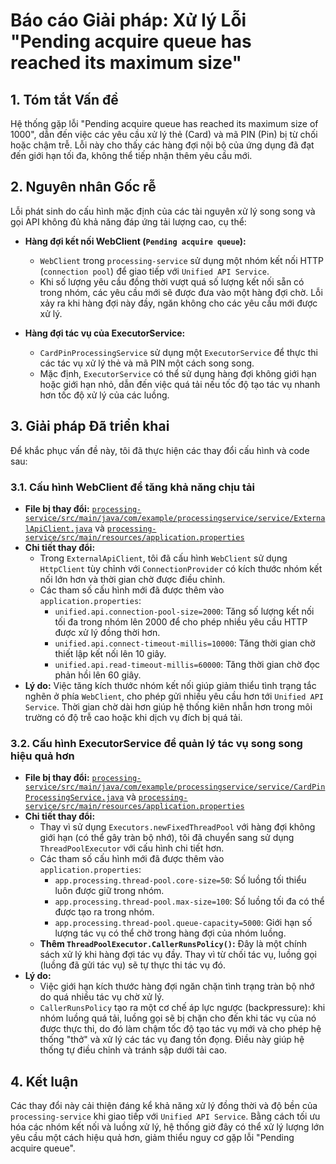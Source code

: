 # Báo cáo Giải pháp: Xử lý Lỗi "Pending acquire queue has reached its maximum size"

## 1. Tóm tắt Vấn đề

Hệ thống gặp lỗi "Pending acquire queue has reached its maximum size of 1000", dẫn đến việc các yêu cầu xử lý thẻ (Card) và mã PIN (Pin) bị từ chối hoặc chậm trễ. Lỗi này cho thấy các hàng đợi nội bộ của ứng dụng đã đạt đến giới hạn tối đa, không thể tiếp nhận thêm yêu cầu mới.

## 2. Nguyên nhân Gốc rễ

Lỗi phát sinh do cấu hình mặc định của các tài nguyên xử lý song song và gọi API không đủ khả năng đáp ứng tải lượng cao, cụ thể:

*   **Hàng đợi kết nối WebClient (`Pending acquire queue`):**
    *   `WebClient` trong `processing-service` sử dụng một nhóm kết nối HTTP (`connection pool`) để giao tiếp với `Unified API Service`.
    *   Khi số lượng yêu cầu đồng thời vượt quá số lượng kết nối sẵn có trong nhóm, các yêu cầu mới sẽ được đưa vào một hàng đợi chờ. Lỗi xảy ra khi hàng đợi này đầy, ngăn không cho các yêu cầu mới được xử lý.

*   **Hàng đợi tác vụ của ExecutorService:**
    *   `CardPinProcessingService` sử dụng một `ExecutorService` để thực thi các tác vụ xử lý thẻ và mã PIN một cách song song.
    *   Mặc định, `ExecutorService` có thể sử dụng hàng đợi không giới hạn hoặc giới hạn nhỏ, dẫn đến việc quá tải nếu tốc độ tạo tác vụ nhanh hơn tốc độ xử lý của các luồng.

## 3. Giải pháp Đã triển khai

Để khắc phục vấn đề này, tôi đã thực hiện các thay đổi cấu hình và code sau:

### 3.1. Cấu hình WebClient để tăng khả năng chịu tải

*   **File bị thay đổi:** [`processing-service/src/main/java/com/example/processingservice/service/ExternalApiClient.java`](processing-service/src/main/java/com/example/processingservice/service/ExternalApiClient.java) và [`processing-service/src/main/resources/application.properties`](processing-service/src/main/resources/application.properties)
*   **Chi tiết thay đổi:**
    *   Trong `ExternalApiClient`, tôi đã cấu hình `WebClient` sử dụng `HttpClient` tùy chỉnh với `ConnectionProvider` có kích thước nhóm kết nối lớn hơn và thời gian chờ được điều chỉnh.
    *   Các tham số cấu hình mới đã được thêm vào `application.properties`:
        *   `unified.api.connection-pool-size=2000`: Tăng số lượng kết nối tối đa trong nhóm lên 2000 để cho phép nhiều yêu cầu HTTP được xử lý đồng thời hơn.
        *   `unified.api.connect-timeout-millis=10000`: Tăng thời gian chờ thiết lập kết nối lên 10 giây.
        *   `unified.api.read-timeout-millis=60000`: Tăng thời gian chờ đọc phản hồi lên 60 giây.
*   **Lý do:** Việc tăng kích thước nhóm kết nối giúp giảm thiểu tình trạng tắc nghẽn ở phía `WebClient`, cho phép gửi nhiều yêu cầu hơn tới `Unified API Service`. Thời gian chờ dài hơn giúp hệ thống kiên nhẫn hơn trong môi trường có độ trễ cao hoặc khi dịch vụ đích bị quá tải.

### 3.2. Cấu hình ExecutorService để quản lý tác vụ song song hiệu quả hơn

*   **File bị thay đổi:** [`processing-service/src/main/java/com/example/processingservice/service/CardPinProcessingService.java`](processing-service/src/main/java/com/example/processingservice/service/CardPinProcessingService.java) và [`processing-service/src/main/resources/application.properties`](processing-service/src/main/resources/application.properties)
*   **Chi tiết thay đổi:**
    *   Thay vì sử dụng `Executors.newFixedThreadPool` với hàng đợi không giới hạn (có thể gây tràn bộ nhớ), tôi đã chuyển sang sử dụng `ThreadPoolExecutor` với cấu hình chi tiết hơn.
    *   Các tham số cấu hình mới đã được thêm vào `application.properties`:
        *   `app.processing.thread-pool.core-size=50`: Số luồng tối thiểu luôn được giữ trong nhóm.
        *   `app.processing.thread-pool.max-size=100`: Số luồng tối đa có thể được tạo ra trong nhóm.
        *   `app.processing.thread-pool.queue-capacity=5000`: Giới hạn số lượng tác vụ có thể chờ trong hàng đợi của nhóm luồng.
    *   **Thêm `ThreadPoolExecutor.CallerRunsPolicy()`:** Đây là một chính sách xử lý khi hàng đợi tác vụ đầy. Thay vì từ chối tác vụ, luồng gọi (luồng đã gửi tác vụ) sẽ tự thực thi tác vụ đó.
*   **Lý do:**
    *   Việc giới hạn kích thước hàng đợi ngăn chặn tình trạng tràn bộ nhớ do quá nhiều tác vụ chờ xử lý.
    *   `CallerRunsPolicy` tạo ra một cơ chế áp lực ngược (backpressure): khi nhóm luồng quá tải, luồng gọi sẽ bị chặn cho đến khi tác vụ của nó được thực thi, do đó làm chậm tốc độ tạo tác vụ mới và cho phép hệ thống "thở" và xử lý các tác vụ đang tồn đọng. Điều này giúp hệ thống tự điều chỉnh và tránh sập dưới tải cao.

## 4. Kết luận

Các thay đổi này cải thiện đáng kể khả năng xử lý đồng thời và độ bền của `processing-service` khi giao tiếp với `Unified API Service`. Bằng cách tối ưu hóa các nhóm kết nối và luồng xử lý, hệ thống giờ đây có thể xử lý lượng lớn yêu cầu một cách hiệu quả hơn, giảm thiểu nguy cơ gặp lỗi "Pending acquire queue".